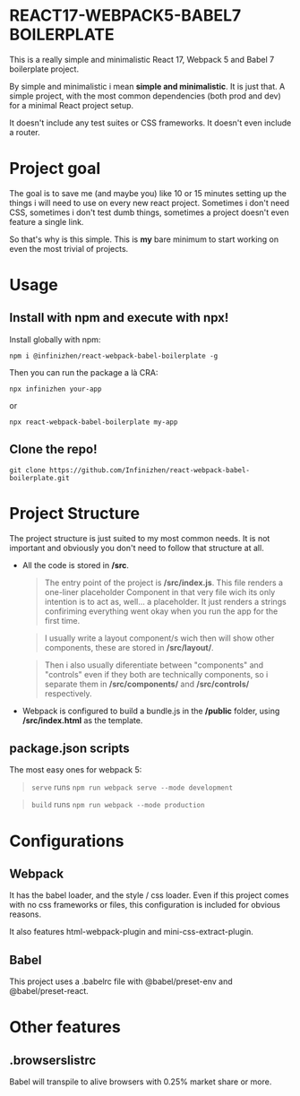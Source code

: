 # REACT17-WEBPACK5-BABEL7 BOILERPLATE

This is a really simple and minimalistic React 17, Webpack 5 and Babel 7 boilerplate project.

By simple and minimalistic i mean **simple and minimalistic**.
It is just that. A simple project, with the most common dependencies (both prod and dev) for a minimal React project setup.

It doesn't include any test suites or CSS frameworks. It doesn't even include a router.

# Project goal

The goal is to save me (and maybe you) like 10 or 15 minutes setting up the things i will need to use on every new react project. Sometimes i don't need CSS, sometimes i don't test dumb things, sometimes a project doesn't even feature a single link.

So that's why is this simple. This is **my** bare minimum to start working on even the most trivial of projects.

# Usage

## Install with npm and execute with npx!

Install globally with npm:

`npm i @infinizhen/react-webpack-babel-boilerplate -g`

Then you can run the package a là CRA:

`npx infinizhen your-app`

or

`npx react-webpack-babel-boilerplate my-app`

## Clone the repo!

`git clone https://github.com/Infinizhen/react-webpack-babel-boilerplate.git`

# Project Structure

The project structure is just suited to my most common needs.
It is not important and obviously you don't need to follow that structure at all.

- All the code is stored in **/src**.

  > The entry point of the project is **/src/index.js**. This file renders a one-liner placeholder Component in that very file wich its only intention is to act as, well... a placeholder. It just renders a strings confiriming everything went okay when you run the app for the first time.

  > I usually write a layout component/s wich then will show other components, these are stored in **/src/layout/**.

  > Then i also usually diferentiate between "components" and "controls" even if they both are technically components, so i separate them in **/src/components/** and **/src/controls/** respectively.

- Webpack is configured to build a bundle.js in the **/public** folder, using **/src/index.html** as the template.

## package.json scripts

The most easy ones for webpack 5:

> `serve` runs `npm run webpack serve --mode development`

> `build` runs `npm run webpack --mode production`

# Configurations

## Webpack

It has the babel loader, and the style / css loader.
Even if this project comes with no css frameworks or files, this configuration is included for obvious reasons.

It also features html-webpack-plugin and mini-css-extract-plugin.

## Babel

This project uses a .babelrc file with @babel/preset-env and @babel/preset-react.

# Other features

## .browserslistrc

Babel will transpile to alive browsers with 0.25% market share or more.

